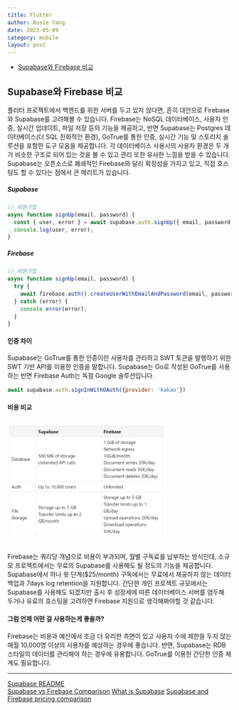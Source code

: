 ```yaml
---
title: Flutter
author: Rosie Yang
date: 2023-05-09
category: mobile
layout: post
---
```


+ [Supabase와 Firebase 비교]({{site.baseurl}})

## Supabase와 Firebase 비교
플러터 프로젝트에서 백엔드를 위한 서버를 두고 있지 않다면, 흔히 대안으로 Firebase와 Supabase를 고려해볼 수 있습니다. Firebase는 NoSQL 데이터베이스, 사용자 인증, 실시간 업데이트, 파일 저장 등의 기능을 제공하고, 반면 Supabase는 Postgres 데이터베이스(더 SQL 친화적인 환경), GoTrue를 통한 인증, 실시간 기능 및 스토리지 솔루션을 포함한 도구 모음을 제공합니다. 각 데이터베이스 사용시의 사용자 환경은 두 개가 비슷한 구조로 되어 있는 것을 볼 수 있고 관리 또한 유사한 느낌을 받을 수 있습니다.  
Supabase는 오픈소스로 폐쇄적인 Firebase와 달리 확장성을 가지고 있고, 직접 호스팅도 할 수 있다는 점에서 큰 메리트가 있습니다.

##### Supabase
```javascript
// 회원가입
async function signUp(email, password) {
  const { user, error } = await supabase.auth.signUp({ email, password });
  console.log(user, error);
}
```

##### Firebase
```javascript
// 회원가입
async function signUp(email, password) {
  try {
    await firebase.auth().createUserWithEmailAndPassword(email, password);
  } catch (error) {
    console.error(error);
  }
}
```

#### 인증 차이
Supabase는 GoTrue를 통한 인증이란 사용자를 관리하고 SWT 토큰을 발행하기 위한 SWT 기반 API를 이용한 인증을 말합니다. Supabase는 Go로 작성된 GoTrue를 사용하는 반면 Firebase Auth는 독점 Google 솔루션입니다.
```javascript
await supabase.auth.signInWithOAuth({provider: 'kakao'})
```

#### 비용 비교
<p style="text-align: center; margin: 30px 0; width: 70%">
  <img src="/assets/gitbook/post_images/flutter/pricing_comparison.png">
</p>
Firebase는 쿼리당 개념으로 비용이 부과되며, 월별 구독료를 납부하는 방식인데, 소규모 프로젝트에서는 무료의 Supabase를 사용해도 될 정도의 기능을 제공합니다. Supabase에서 하나 윗 단계($25/month) 구독에서는 무료에서 제공하지 않는 데이터 백업과 7days log retention을 지원합니다.
간단한 개인 프로젝트 규모에서는 Supabase를 사용해도 되겠지만 출시 후 성장세에 따른 데이터베이스 서버를 염두해 두거나 유료의 호스팅을 고려하면 Firebase 지원으로 생각해봐야할 것 같습니다.

#### 그럼 언제 어떤 걸 사용하는게 좋을까?
Firebase는 비용과 예산에서 조금 더 유리한 측면이 있고 사용자 수에 제한을 두지 않는 매월 10,000명 이상의 사용자를 예상하는 경우에 좋습니다. 반면, Supabase는 RDB 스타일의 데이터를 관리해야 하는 경우에 유용합니다. GoTrue를 이용한 간단한 인증 체계도 필요합니다.

****

[Supabase README](https://github.com/supabase/supabase/blob/master/i18n/README.ko.md)  
[Supabase vs Firebase Comparison](https://www.restack.io/docs/supabase-knowledge-supabase-vs-firebase-comparison)
[What is Supabase](https://psvm.kr/posts/tutorials/supabase/what-is-supabase)
[Supabase and Firebase pricing comparison](https://dev.to/dshukertjr/supabase-and-firebase-pricing-comparison-204f)

<div style="padding:3px; margin:200px 0;"></div>   